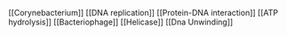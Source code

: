 [[Corynebacterium]]
[[DNA replication]]
[[Protein-DNA interaction]]
[[ATP hydrolysis]]
[[Bacteriophage]]
[[Helicase]]
[[Dna Unwinding]]
